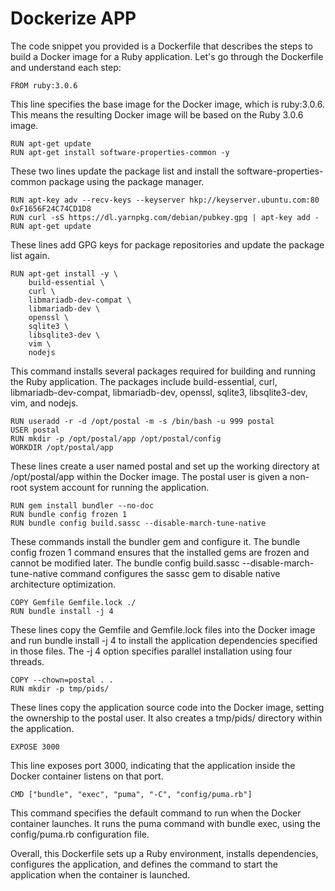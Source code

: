 #  Dockerize APP
The code snippet you provided is a Dockerfile that describes the steps to build a Docker image for a Ruby application. Let's go through the Dockerfile and understand each step:

```
FROM ruby:3.0.6
```
This line specifies the base image for the Docker image, which is ruby:3.0.6. This means the resulting Docker image will be based on the Ruby 3.0.6 image.

```
RUN apt-get update
RUN apt-get install software-properties-common -y
```
These two lines update the package list and install the software-properties-common package using the package manager.

```
RUN apt-key adv --recv-keys --keyserver hkp://keyserver.ubuntu.com:80 0xF1656F24C74CD1D8
RUN curl -sS https://dl.yarnpkg.com/debian/pubkey.gpg | apt-key add -
RUN apt-get update
```
These lines add GPG keys for package repositories and update the package list again.

```
RUN apt-get install -y \
    build-essential \
    curl \
    libmariadb-dev-compat \
    libmariadb-dev \
    openssl \
    sqlite3 \
    libsqlite3-dev \
    vim \
    nodejs
```
This command installs several packages required for building and running the Ruby application. The packages include build-essential, curl, libmariadb-dev-compat, libmariadb-dev, openssl, sqlite3, libsqlite3-dev, vim, and nodejs.

```
RUN useradd -r -d /opt/postal -m -s /bin/bash -u 999 postal
USER postal
RUN mkdir -p /opt/postal/app /opt/postal/config
WORKDIR /opt/postal/app
```
These lines create a user named postal and set up the working directory at /opt/postal/app within the Docker image. The postal user is given a non-root system account for running the application.

```
RUN gem install bundler --no-doc
RUN bundle config frozen 1
RUN bundle config build.sassc --disable-march-tune-native
```
These commands install the bundler gem and configure it. The bundle config frozen 1 command ensures that the installed gems are frozen and cannot be modified later. The bundle config build.sassc --disable-march-tune-native command configures the sassc gem to disable native architecture optimization.

```
COPY Gemfile Gemfile.lock ./
RUN bundle install -j 4
```
These lines copy the Gemfile and Gemfile.lock files into the Docker image and run bundle install -j 4 to install the application dependencies specified in those files. The -j 4 option specifies parallel installation using four threads.

```
COPY --chown=postal . .
RUN mkdir -p tmp/pids/
```
These lines copy the application source code into the Docker image, setting the ownership to the postal user. It also creates a tmp/pids/ directory within the application.

```
EXPOSE 3000
```
This line exposes port 3000, indicating that the application inside the Docker container listens on that port.

```
CMD ["bundle", "exec", "puma", "-C", "config/puma.rb"]
```
This command specifies the default command to run when the Docker container launches. It runs the puma command with bundle exec, using the config/puma.rb configuration file.

Overall, this Dockerfile sets up a Ruby environment, installs dependencies, configures the application, and defines the command to start the application when the container is launched.






